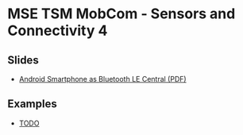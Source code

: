# MSE TSM MobCom - Sensors and Connectivity 4
## Slides
* [Android Smartphone as Bluetooth LE Central (PDF)](http://)

## Examples
* [TODO](Android/HelloWorld)
